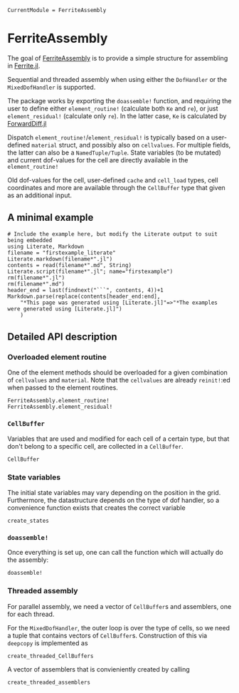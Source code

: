 ```@meta
CurrentModule = FerriteAssembly
```

# FerriteAssembly

The goal of [FerriteAssembly](https://github.com/KnutAM/FerriteAssembly.jl) 
is to provide a simple structure for assembling in 
[Ferrite.jl](https://github.com/Ferrite-FEM/Ferrite.jl/).

Sequential and threaded assembly when using either the `DofHandler` or the `MixedDofHandler` is supported.

The package works by exporting the `doassemble!` function, and requiring the 
user to define either `element_routine!` (calculate both `Ke` and `re`),
or just `element_residual!` (calculate only `re`). 
In the latter case, `Ke` is calculated by 
[ForwardDiff.jl](https://github.com/JuliaDiff/ForwardDiff.jl)

Dispatch `element_routine!`/`element_residual!` is typically based 
on a user-defined `material` struct, and possibly also on `cellvalues`.
For multiple fields, the latter can also be a `NamedTuple/Tuple`.
State variables (to be mutated) and current dof-values for the cell 
are directly available in the `element_routine!`

Old dof-values for the cell, user-defined `cache` and `cell_load` types, 
cell coordinates and more are available through the `CellBuffer` type that
given as an additional input.

## A minimal example
```@eval
# Include the example here, but modify the Literate output to suit being embedded
using Literate, Markdown
filename = "firstexample_literate"
Literate.markdown(filename*".jl")
contents = read(filename*".md", String)
Literate.script(filename*".jl"; name="firstexample")
rm(filename*".jl")
rm(filename*".md")
header_end = last(findnext("```", contents, 4))+1
Markdown.parse(replace(contents[header_end:end], 
    "*This page was generated using [Literate.jl]"=>"*The examples were generated using [Literate.jl]")
    )
```

## Detailed API description
### Overloaded element routine
One of the element methods should be overloaded for a given combination of `cellvalues`
and `material`. 
Note that the `cellvalues` are already `reinit!`:ed when passed to the element routines. 
```@docs
FerriteAssembly.element_routine!
FerriteAssembly.element_residual!
```

### `CellBuffer`
Variables that are used and modified for each cell of a certain type, 
but that don't belong to a specific cell, are collected in a `CellBuffer`.
```@docs
CellBuffer
```

### State variables
The initial state variables may vary depending on the position in the grid.
Furthermore, the datastructure depends on the type of dof handler, so
a convenience function exists that creates the correct variable
```@docs
create_states
```

### `doassemble!`
Once everything is set up, one can call the function which will actually 
do the assembly:
```@docs
doassemble!
```

### Threaded assembly
For parallel assembly, we need a vector of `CellBuffer`s and assemblers, 
one for each thread. 

For the `MixedDofHandler`, the outer loop is over the type of cells,
so we need a tuple that contains vectors of `CellBuffer`s. 
Construction of this via `deepcopy` is implemented as
```@docs
create_threaded_CellBuffers
```

A vector of assemblers that is convieniently created by calling 
```@docs
create_threaded_assemblers
```
